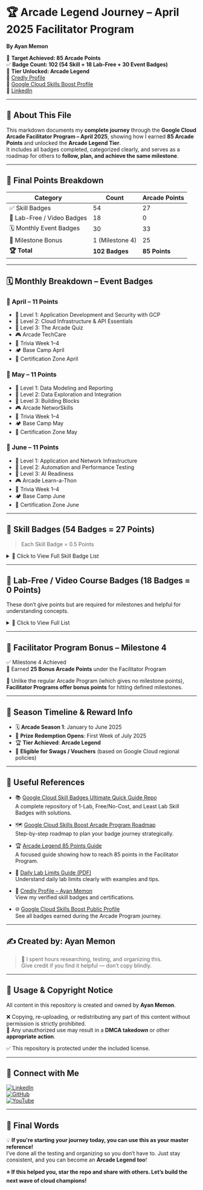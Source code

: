 # 🏆 Arcade Legend Journey – April 2025 Facilitator Program  
**By Ayan Memon**

🎯 **Target Achieved: 85 Arcade Points**  
✅ **Badge Count: 102 (54 Skill + 18 Lab-Free + 30 Event Badges)**  
🧢 **Tier Unlocked: Arcade Legend**  
🔗 [Credly Profile](https://www.credly.com/users/ayan-memon)  
🔗 [Google Cloud Skills Boost Profile](https://www.cloudskillsboost.google/public_profiles/29eaccb5-6eca-4f23-95da-61281f629ce5)  
🔗 [LinkedIn](https://www.linkedin.com/in/ayanmemon296)

---

## 📜 About This File

This markdown documents my **complete journey** through the **Google Cloud Arcade Facilitator Program – April 2025**, showing how I earned **85 Arcade Points** and unlocked the **Arcade Legend Tier**.  
It includes all badges completed, categorized clearly, and serves as a roadmap for others to **follow, plan, and achieve the same milestone**.

---

## 🎯 Final Points Breakdown

| Category                      | Count            | Arcade Points |
|------------------------------|------------------|----------------|
| ✅ Skill Badges              | 54               | 27             |
| 🎥 Lab-Free / Video Badges   | 18               | 0              |
| 🗓️ Monthly Event Badges      | 30               | 33             |
| 🏅 Milestone Bonus           | 1 (Milestone 4)  | 25             |
| **🏆 Total**                 | **102 Badges**   | **85 Points**  |

---

## 🗓️ Monthly Breakdown – Event Badges

### 📅 April – 11 Points  
- 🎯 Level 1: Application Development and Security with GCP  
- 🎯 Level 2: Cloud Infrastructure & API Essentials  
- 🎯 Level 3: The Arcade Quiz  
- 🎮 Arcade TechCare  
- 🧠 Trivia Week 1–4  
- 🏕️ Base Camp April  
- 🪪 Certification Zone April  

### 📅 May – 11 Points  
- 🎯 Level 1: Data Modeling and Reporting  
- 🎯 Level 2: Data Exploration and Integration  
- 🎯 Level 3: Building Blocks  
- 🎮 Arcade NetworSkills  
- 🧠 Trivia Week 1–4  
- 🏕️ Base Camp May  
- 🪪 Certification Zone May  

### 📅 June – 11 Points  
- 🎯 Level 1: Application and Network Infrastructure  
- 🎯 Level 2: Automation and Performance Testing  
- 🎯 Level 3: AI Readiness  
- 🎮 Arcade Learn-a-Thon  
- 🧠 Trivia Week 1–4  
- 🏕️ Base Camp June  
- 🪪 Certification Zone June  

---

## 🏅 Skill Badges (54 Badges = 27 Points)

> Each Skill Badge = 0.5 Points  

<details>
<summary>📂 Click to View Full Skill Badge List</summary>

- Get Started with Google Workspace Tools  
- Deploy Kubernetes Applications on Google Cloud  
- Set Up an App Dev Environment on Google Cloud  
- Build LookML Objects in Looker  
- Perform Predictive Data Analysis in BigQuery  
- Build Infrastructure with Terraform on Google Cloud  
- Use Functions, Formulas, and Charts in Google Sheets  
- Monitoring in Google Cloud  
- Explore Generative AI with Gemini API in Vertex AI  
- Discover and Protect Sensitive Data Across Your Ecosystem  
- Build Real World AI Applications with Gemini and Imagen  
- Prompt Design in Vertex AI  
- App Building with AppSheet  
- Analyze BigQuery Data in Connected Sheets  
- Get Started with Looker  
- Prepare Data for Looker Dashboards and Reports  
- Manage Data Models in Looker  
- Get Started with Pub/Sub  
- Streaming Analytics into BigQuery  
- Integrate BigQuery Data and Google Workspace using Apps Script  
- Store, Process, and Manage Data on Google Cloud - Command Line  
- Store, Process, and Manage Data on Google Cloud - Console  
- Get Started with API Gateway  
- Create a Streaming Data Lake on Cloud Storage  
- Get Started with Eventarc  
- Tag and Discover BigLake Data  
- Get Started with Dataplex  
- Monitor and Manage Google Cloud Resources  
- Cloud Run Functions: 3 Ways  
- Get Started with Cloud Storage  
- App Engine: 3 Ways  
- Create a Secure Data Lake on Cloud Storage  
- Secure BigLake Data  
- Get Started with Sensitive Data Protection  
- Networking Fundamentals on Google Cloud  
- The Basics of Google Cloud Compute  
- Use APIs to Work with Cloud Storage  
- Using the Google Cloud Speech API  
- Cloud Speech API: 3 Ways  
- Develop with Apps Script and AppSheet  
- Analyze Speech and Language with Google APIs  
- Set Up a Google Cloud Network  
- Analyze Images with the Cloud Vision API  
- Analyze Sentiment with Natural Language API  
- Develop Serverless Apps with Firebase  
- Secure Software Delivery  
- Protect Cloud Traffic with Chrome Enterprise Premium Security  
- Manage Kubernetes in Google Cloud  
- Inspect Rich Documents with Gemini Multimodality and Multimodal RAG  
- Mitigate Threats and Vulnerabilities with Security Command Center  
- Implement Load Balancing on Compute Engine  
- Create and Manage Cloud Spanner Instances  
- Build a Data Mesh with Dataplex  
- Develop Serverless Applications on Cloud Run  

</details>

---

## 🎥 Lab-Free / Video Course Badges (18 Badges = 0 Points)

These don’t give points but are required for milestones and helpful for understanding concepts.

<details>
<summary>📂 Click to View Full List</summary>

- Building Complex End to End Self-Service Experiences in Dialogflow CX  
- Conversational AI on Vertex AI and Dialogflow CX  
- Customer Engagement Suite with Google AI Architecture  
- Digital Transformation with Google Cloud  
- Exploring Data Transformation with Google Cloud  
- Google Calendar  
- Google Docs  
- Google Drive  
- Google Meet  
- Google Sheets  
- Google Slides  
- Innovating with Google Cloud Artificial Intelligence  
- Machine Learning Operations (MLOps) with Vertex AI: Model Evaluation  
- Modernize Infrastructure and Applications with Google Cloud  
- Responsible AI for Digital Leaders with Google Cloud  
- Responsible AI: Applying AI Principles with Google Cloud  
- Scaling with Google Cloud Operations  
- Trust and Security with Google Cloud  

</details>

---

## 🎁 Facilitator Program Bonus – Milestone 4

✅ Milestone 4 Achieved  
🎉 Earned **25 Bonus Arcade Points** under the Facilitator Program  

📝 Unlike the regular Arcade Program (which gives no milestone points), **Facilitator Programs offer bonus points** for hitting defined milestones.

---

## 📅 Season Timeline & Reward Info

- 🗓️ **Arcade Season 1**: January to June 2025  
- 🏁 **Prize Redemption Opens**: First Week of July 2025  
- 🏆 **Tier Achieved**: **Arcade Legend**  
- 🎁 **Eligible for Swags / Vouchers** (based on Google Cloud regional policies)

---

## 🔗 Useful References

- 📚 [Google Cloud Skill Badges Ultimate Quick Guide Repo](https://github.com/AyanMemon296/GoogleCloud-SkillBadges-QuickGuide)  
  A complete repository of 1-Lab, Free/No-Cost, and Least Lab Skill Badges with solutions.

- 🗺️ [Google Cloud Skills Boost Arcade Program Roadmap](https://github.com/AyanMemon296/GoogleCloud-SkillBadges-QuickGuide/blob/main/RoadMap.md)  
  Step-by-step roadmap to plan your badge journey strategically.

- 🏆 [Arcade Legend 85 Points Guide](https://github.com/AyanMemon296/GoogleCloud-SkillBadges-QuickGuide/blob/main/Facilitator-Program-85-Points-Guide.md)  
  A focused guide showing how to reach 85 points in the Facilitator Program.

- 📘 [Daily Lab Limits Guide (PDF)](https://github.com/AyanMemon296/GoogleCloud-SkillBadges-QuickGuide/blob/main/Daily_Lab_Limit.pdf)  
  Understand daily lab limits clearly with examples and tips.

- 🧾 [Credly Profile – Ayan Memon](https://www.credly.com/users/ayan-memon)  
  View my verified skill badges and certifications.

- 🌐 [Google Cloud Skills Boost Public Profile](https://www.cloudskillsboost.google/public_profiles/29eaccb5-6eca-4f23-95da-61281f629ce5)  
  See all badges earned during the Arcade Program journey.

---

## ✍️ Created by: **Ayan Memon**

> 🙌 I spent hours researching, testing, and organizing this.  
> Give credit if you find it helpful — don’t copy blindly.

---

## 🚫 Usage & Copyright Notice

All content in this repository is created and owned by **Ayan Memon**.  

❌ Copying, re-uploading, or redistributing any part of this content without permission is strictly prohibited.  
📌 Any unauthorized use may result in a **DMCA takedown** or other **appropriate action**.

✅ This repository is protected under the included license.

---

## 📢 Connect with Me

[![LinkedIn](https://img.shields.io/badge/LinkedIn-Ayan%20Memon-blue?logo=linkedin)](https://www.linkedin.com/in/ayanmemon296)  
[![GitHub](https://img.shields.io/badge/GitHub-AyanMemon296-black?logo=github)](https://github.com/AyanMemon296)  
[![YouTube](https://img.shields.io/badge/YouTube-ayanmemon2926-red?logo=youtube)](https://www.youtube.com/@ayanmemon2926/playlists)

---

## 🙌 Final Words

💡 **If you're starting your journey today, you can use this as your master reference!**  
I’ve done all the testing and organizing so you don’t have to. Just stay consistent, and you can become an **Arcade Legend too**!

**⭐ If this helped you, star the repo and share with others. Let’s build the next wave of cloud champions!**
